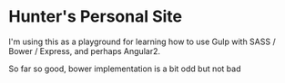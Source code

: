 # Hunter's Personal Site

I'm using this as a playground for learning how to use Gulp with SASS / Bower / Express, and perhaps Angular2.

So far so good, bower implementation is a bit odd but not bad
